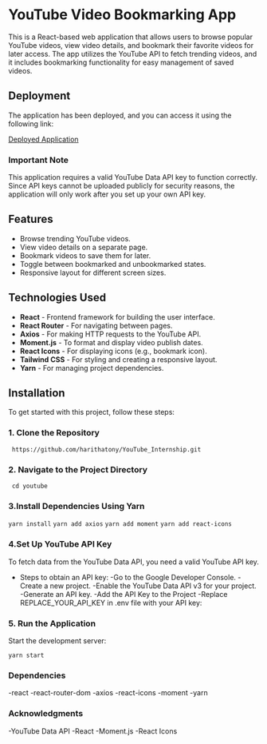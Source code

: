 # YouTube Video Bookmarking App

This is a React-based web application that allows users to browse popular YouTube videos, view video details, and bookmark their favorite videos for later access. The app utilizes the YouTube API to fetch trending videos, and it includes bookmarking functionality for easy management of saved videos.
## Deployment

The application has been deployed, and you can access it using the following link:

[Deployed Application](https://you-tube-internship.vercel.app/)

### Important Note

This application requires a valid YouTube Data API key to function correctly. Since API keys cannot be uploaded publicly for security reasons, the application will only work after you set up your own API key.


## Features

- Browse trending YouTube videos.
- View video details on a separate page.
- Bookmark videos to save them for later.
- Toggle between bookmarked and unbookmarked states.
- Responsive layout for different screen sizes.

## Technologies Used

- **React** - Frontend framework for building the user interface.
- **React Router** - For navigating between pages.
- **Axios** - For making HTTP requests to the YouTube API.
- **Moment.js** - To format and display video publish dates.
- **React Icons** - For displaying icons (e.g., bookmark icon).
- **Tailwind CSS** - For styling and creating a responsive layout.
- **Yarn** - For managing project dependencies.

## Installation

To get started with this project, follow these steps:

### 1. Clone the Repository

``` https://github.com/harithatony/YouTube_Internship.git```

### 2. Navigate to the Project Directory

``` cd youtube```

### 3.Install Dependencies Using Yarn

```yarn install```
```yarn add axios```
```yarn add moment```
```yarn add react-icons```
### 4.Set Up YouTube API Key
To fetch data from the YouTube Data API, you need a valid YouTube API key.

- Steps to obtain an API key:
-Go to the Google Developer Console.
-Create a new project.
-Enable the YouTube Data API v3 for your project.
-Generate an API key.
-Add the API Key to the Project
-Replace REPLACE_YOUR_API_KEY in .env file with your API key:

### 5. Run the Application
Start the development server:

```yarn start```



### Dependencies
-react
-react-router-dom
-axios
-react-icons
-moment
-yarn



### Acknowledgments
-YouTube Data API
-React
-Moment.js
-React Icons
